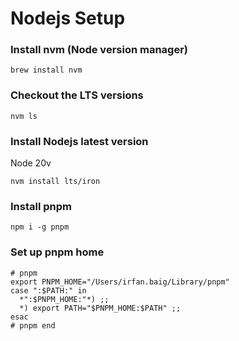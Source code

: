 # Nodejs Setup

### Install nvm (Node version manager)
```shell
brew install nvm
```

### Checkout the LTS versions
```shell
nvm ls
```

### Install Nodejs latest version
Node 20v
```shell
nvm install lts/iron
```

### Install pnpm
```shell
npm i -g pnpm
```


### Set up pnpm home
```shell
# pnpm
export PNPM_HOME="/Users/irfan.baig/Library/pnpm"
case ":$PATH:" in
  *":$PNPM_HOME:"*) ;;
  *) export PATH="$PNPM_HOME:$PATH" ;;
esac
# pnpm end
```
